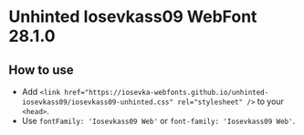 # Unhinted Iosevkass09 WebFont 28.1.0

## How to use

- Add `<link href="https://iosevka-webfonts.github.io/unhinted-iosevkass09/iosevkass09-unhinted.css" rel="stylesheet" />` to your `<head>`.
- Use `fontFamily: 'Iosevkass09 Web'` or `font-family: 'Iosevkass09 Web'`.
